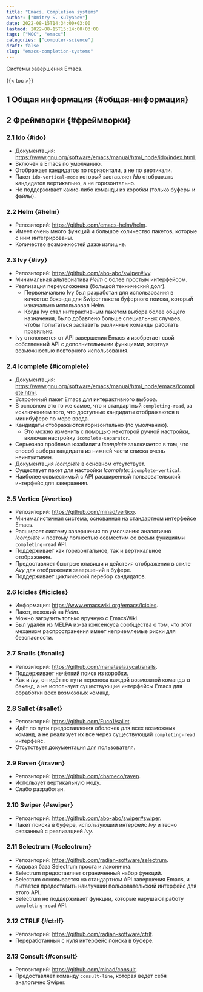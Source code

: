 ```yaml
---
title: "Emacs. Completion systems"
author: ["Dmitry S. Kulyabov"]
date: 2022-08-15T14:34:00+03:00
lastmod: 2022-08-15T15:14:00+03:00
tags: ["MOC", "emacs"]
categories: ["computer-science"]
draft: false
slug: "emacs-completion-systems"
---
```


Системы завершения Emacs.

<!--more-->

{{< toc >}}


## <span class="section-num">1</span> Общая информация {#общая-информация}


## <span class="section-num">2</span> Фреймворки {#фреймворки}


### <span class="section-num">2.1</span> Ido {#ido}

-   Документация: <https://www.gnu.org/software/emacs/manual/html_node/ido/index.html>.
-   Включён в Emacs по умолчанию.
-   Отображает кандидатов по горизонтали, а не по вертикали.
-   Пакет `ido-vertical-mode` который заставляет _Ido_ отображать кандидатов вертикально, а не горизонтально.
-   Не поддерживает какие-либо команды из коробки (только буферы и файлы).


### <span class="section-num">2.2</span> Helm {#helm}

-   Репозиторий: <https://github.com/emacs-helm/helm>.
-   Имеет очень много функций и большое количество пакетов, которые с ним интегрированы.
-   Количество возможностей даже излишне.


### <span class="section-num">2.3</span> Ivy {#ivy}

-   Репозиторий: <https://github.com/abo-abo/swiper#ivy>.
-   Минимальная альтернатива _Helm_ с более простым интерфейсом.
-   Реализация переусложнена (большой технический долг).
    -   Первоначально Ivy был разработан для использования в качестве бэкэнда для Swiper пакета буферного поиска, который изначально использовал Helm.
    -   Когда Ivy стал интерактивным пакетом выбора более общего назначения, было добавлено больше специальных случаев, чтобы попытаться заставить различные команды работать правильно.
-   Ivy отклоняется от API завершения Emacs и изобретает свой собственный API с дополнительными функциями, жертвуя возможностью повторного использования.


### <span class="section-num">2.4</span> Icomplete {#icomplete}

-   Документация: <https://www.gnu.org/software/emacs/manual/html_node/emacs/Icomplete.html>.
-   Встроенный пакет Emacs для интерактивного выбора.
-   В основном это то же самое, что и стандартный `completing-read`, за исключением того, что доступные кандидаты отображаются в минибуфере по мере ввода.
-   Кандидаты отображаются горизонтально (по умолчанию).
    -   Это можно изменить с помощью некоторой ручной настройки, включая настройку `icomplete-separator`.
-   Серьезная проблема юзабилити _Icomplete_ заключается в том, что способ выбора кандидата из нижней части списка очень неинтуитивен.
-   Документация _Icomplete_ в основном отсутствует.
-   Существует пакет для настройки _Icomplete_: `icomplete-vertical`.
-   Наиболее совместимый с API расширенный пользовательский интерфейс для завершения.


### <span class="section-num">2.5</span> Vertico {#vertico}

-   Репозиторий: <https://github.com/minad/vertico>.
-   Минималистичная система, основанная на стандартном интерфейсе Emacs.
-   Расширяет систему завершения по умолчанию аналогично _Icomplete_ и поэтому полностью совместим со всеми функциями `completing-read` API.
-   Поддерживает как горизонтальное, так и вертикальное отображение.
-   Предоставляет быстрые клавиши и действия отображения в стиле _Avy_ для отображения завершений в буфере.
-   Поддерживает циклический перебор кандидатов.


### <span class="section-num">2.6</span> Icicles {#icicles}

-   Информация: <https://www.emacswiki.org/emacs/Icicles>.
-   Пакет, похожий на _Helm_.
-   Можно загрузить только вручную с EmacsWiki.
-   Был удалён из MELPA из-за консенсуса сообщества о том, что этот механизм распространения имеет неприемлемые риски для безопасности.


### <span class="section-num">2.7</span> Snails {#snails}

-   Репозиторий: <https://github.com/manateelazycat/snails>.
-   Поддерживает нечёткий поиск из коробки.
-   Как и _Ivy_, он идёт по пути переноса каждой возможной команды в бэкенд, а не использует существующие интерфейсы Emacs для обработки всех возможных команд.


### <span class="section-num">2.8</span> Sallet {#sallet}

-   Репозиторий: <https://github.com/Fuco1/sallet>.
-   Идёт по пути предоставления оболочек для всех возможных команд, а не реализует их все через существующий `completing-read` интерфейс.
-   Отсутствует документация для пользователя.


### <span class="section-num">2.9</span> Raven {#raven}

-   Репозиторий: <https://github.com/chameco/raven>.
-   Использует вертикальную моду.
-   Слабо разработан.


### <span class="section-num">2.10</span> Swiper {#swiper}

-   Репозиторий: <https://github.com/abo-abo/swiper#swiper>.
-   Пакет поиска в буфере, использующий интерфейс _Ivy_ и тесно связанный с реализацией _Ivy_.


### <span class="section-num">2.11</span> Selectrum {#selectrum}

-   Репозиторий: <https://github.com/radian-software/selectrum>.
-   Кодовая база Selectrum проста и лаконична.
-   Selectrum предоставляет ограниченный набор функций.
-   Selectrum основывается на стандартном API завершения Emacs, и пытается предоставить наилучший пользовательский интерфейс для этого API.
-   Selectrum не поддерживает функции, которые нарушают работу `completing-read` API.


### <span class="section-num">2.12</span> CTRLF {#ctrlf}

-   Репозиторий: <https://github.com/radian-software/ctrlf>.
-   Переработанный с нуля интерфейс поиска в буфере.


### <span class="section-num">2.13</span> Consult {#consult}

-   Репозиторий: <https://github.com/minad/consult>.
-   Предоставляет команду `consult-line`, которая ведет себя аналогично Swiper.
